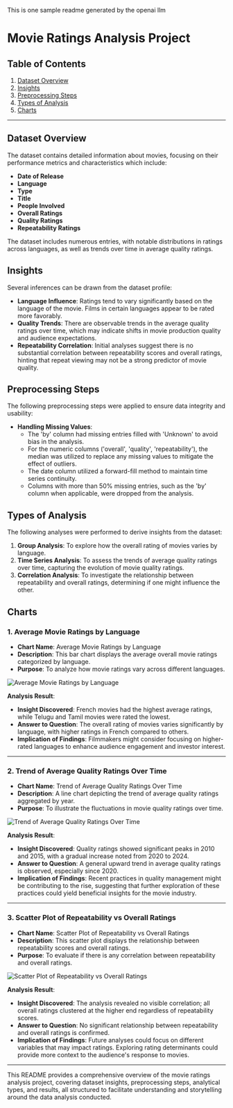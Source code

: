 This is one sample readme generated by the openai llm 
# Movie Ratings Analysis Project

## Table of Contents
1. [Dataset Overview](#dataset-overview)
2. [Insights](#insights)
3. [Preprocessing Steps](#preprocessing-steps)
4. [Types of Analysis](#types-of-analysis)
5. [Charts](#charts)

---

## Dataset Overview

The dataset contains detailed information about movies, focusing on their performance metrics and characteristics which include:
- **Date of Release**
- **Language**
- **Type**
- **Title**
- **People Involved**
- **Overall Ratings**
- **Quality Ratings**
- **Repeatability Ratings**

The dataset includes numerous entries, with notable distributions in ratings across languages, as well as trends over time in average quality ratings.

## Insights

Several inferences can be drawn from the dataset profile:
- **Language Influence**: Ratings tend to vary significantly based on the language of the movie. Films in certain languages appear to be rated more favorably.
- **Quality Trends**: There are observable trends in the average quality ratings over time, which may indicate shifts in movie production quality and audience expectations.
- **Repeatability Correlation**: Initial analyses suggest there is no substantial correlation between repeatability scores and overall ratings, hinting that repeat viewing may not be a strong predictor of movie quality.

## Preprocessing Steps

The following preprocessing steps were applied to ensure data integrity and usability:
- **Handling Missing Values**: 
  - The 'by' column had missing entries filled with 'Unknown' to avoid bias in the analysis.
  - For the numeric columns ('overall', 'quality', 'repeatability'), the median was utilized to replace any missing values to mitigate the effect of outliers.
  - The date column utilized a forward-fill method to maintain time series continuity.
  - Columns with more than 50% missing entries, such as the 'by' column when applicable, were dropped from the analysis.

## Types of Analysis

The following analyses were performed to derive insights from the dataset:

1. **Group Analysis**: To explore how the overall rating of movies varies by language.
2. **Time Series Analysis**: To assess the trends of average quality ratings over time, capturing the evolution of movie quality ratings.
3. **Correlation Analysis**: To investigate the relationship between repeatability and overall ratings, determining if one might influence the other.

## Charts

### 1. Average Movie Ratings by Language
- **Chart Name**: Average Movie Ratings by Language
- **Description**: This bar chart displays the average overall movie ratings categorized by language.
- **Purpose**: To analyze how movie ratings vary across different languages.

![Average Movie Ratings by Language](average_movie_ratings_by_language.png)

**Analysis Result**:
- **Insight Discovered**: French movies had the highest average ratings, while Telugu and Tamil movies were rated the lowest.
- **Answer to Question**: The overall rating of movies varies significantly by language, with higher ratings in French compared to others.
- **Implication of Findings**: Filmmakers might consider focusing on higher-rated languages to enhance audience engagement and investor interest.

---

### 2. Trend of Average Quality Ratings Over Time
- **Chart Name**: Trend of Average Quality Ratings Over Time
- **Description**: A line chart depicting the trend of average quality ratings aggregated by year.
- **Purpose**: To illustrate the fluctuations in movie quality ratings over time.

![Trend of Average Quality Ratings Over Time](average_quality_trend.png)

**Analysis Result**:
- **Insight Discovered**: Quality ratings showed significant peaks in 2010 and 2015, with a gradual increase noted from 2020 to 2024.
- **Answer to Question**: A general upward trend in average quality ratings is observed, especially since 2020.
- **Implication of Findings**: Recent practices in quality management might be contributing to the rise, suggesting that further exploration of these practices could yield beneficial insights for the movie industry.

---

### 3. Scatter Plot of Repeatability vs Overall Ratings
- **Chart Name**: Scatter Plot of Repeatability vs Overall Ratings
- **Description**: This scatter plot displays the relationship between repeatability scores and overall ratings.
- **Purpose**: To evaluate if there is any correlation between repeatability and overall ratings.

![Scatter Plot of Repeatability vs Overall Ratings](repeatability_vs_overall.png)

**Analysis Result**:
- **Insight Discovered**: The analysis revealed no visible correlation; all overall ratings clustered at the higher end regardless of repeatability scores.
- **Answer to Question**: No significant relationship between repeatability and overall ratings is confirmed.
- **Implication of Findings**: Future analyses could focus on different variables that may impact ratings. Exploring rating determinants could provide more context to the audience's response to movies.

--- 

This README provides a comprehensive overview of the movie ratings analysis project, covering dataset insights, preprocessing steps, analytical types, and results, all structured to facilitate understanding and storytelling around the data analysis conducted.
